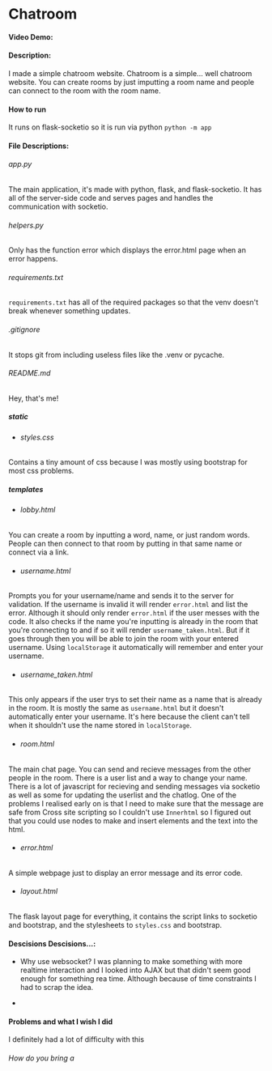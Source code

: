 # Chatroom
#### Video Demo:  <URL HERE>
#### Description:
  
  I made a simple chatroom website. 
  Chatroom is a simple... well chatroom website.
  You can create rooms by just imputting a room name and people can connect to the room with the room name.
  
#### How to run
  
  It runs on flask-socketio so it is run via python
  `python -m app`

#### File Descriptions:
  ###### app.py
  The main application, it's made with python, flask, and flask-socketio.
  It has all of the server-side code and serves pages and handles the communication with socketio.
  
  ###### helpers.py
  Only has the function error which displays the error.html page when an error happens.
  
  ###### requirements.txt
  `requirements.txt` has all of the required packages so that the venv doesn't break whenever something updates.
  
  ###### .gitignore
  It stops git from including useless files like the .venv or pycache.
  
  ###### README.md
  Hey, that's me!
  
  
  ##### static
  - ###### styles.css
  Contains a tiny amount of css because I was mostly using bootstrap for most css problems.
  
  
  ##### templates
  - ###### lobby.html
  You can create a room by inputting a word, name, or just random words.
  People can then connect to that room by putting in that same name or connect via a link. 
  
  - ###### username.html
  Prompts you for your username/name and sends it to the server for validation. 
  If the username is invalid it will render `error.html` and list the error. Although it should only render `error.html` if the user messes with the code.
  It also checks if the name you're inputting is already in the room that you're connecting to and if so it will render `username_taken.html`. 
  But if it goes through then you will be able to join the room with your entered username. 
  Using `localStorage` it automatically will remember and enter your username.
  
  - ###### username_taken.html
  This only appears if the user trys to set their name as a name that is already in the room. It is mostly the same as `username.html` but it doesn't automatically enter your username. It's here because the client can't tell when it shouldn't use the name stored in `localStorage`.
  
  - ###### room.html
  The main chat page.
  You can send and recieve messages from the other people in the room. There is a user list and a way to change your name. There is a lot of javascript for recieving and sending messages via socketio as well as some for updating the userlist and the chatlog. One of the problems I realised early on is that I need to make sure that the message are safe from Cross site scripting so I couldn't use `Innerhtml` so I figured out that you could use nodes to make and insert elements and the text into the html.
  
  - ###### error.html
  A simple webpage just to display an error message and its error code.
  
  - ###### layout.html
  The flask layout page for everything, it contains the script links to socketio and bootstrap, and the stylesheets to `styles.css` and bootstrap.
 
#### Descisions Descisions...:  
  - Why use websocket?
  I was planning to make something with more realtime interaction and I looked into AJAX but that didn't seem good enough for something rea time. Although because of time constraints I had to scrap the idea.
  
  - 
  
  
#### Problems and what I wish I did
  I definitely had a lot of difficulty with this
  
  ###### How do you bring a 
  
  
  
  
  
  
  
  
